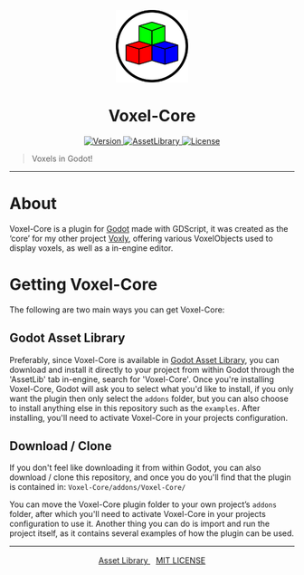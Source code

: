 <p align="center">
	<a>
		<img width="128px" src="./assets/VoxelCore.svg?sanitize=true" alt="VOXEL-CORE" />
		<h1 align="center">
			Voxel-Core
		</h1>
	</a>
</p>


<p align="center">
	<a href="https://github.com/ClarkThyLord/Voxel-Core/releases">
		<img src="https://img.shields.io/badge/Version-2.0.0-green.svg" alt="Version">
	</a>
	<a href="https://godotengine.org/asset-library/asset/465">
		<img src="https://img.shields.io/badge/Godot-AssetLibrary-blue.svg?logo=data:image/png;base64,iVBORw0KGgoAAAANSUhEUgAAABAAAAAQCAYAAAAf8/9hAAAAAXNSR0IArs4c6QAAAARnQU1BAACxjwv8YQUAAAAJcEhZcwAADsMAAA7DAcdvqGQAAAAYdEVYdFNvZnR3YXJlAHBhaW50Lm5ldCA0LjEuNv1OCegAAACZSURBVDhPzYzBDYMwEAQt0VjCJxWkq1TBkybyIU3kw58iAJ1vF1bmUBLEIyONbN/tOp3O7fGcTDwz0WwXhiMR2cJlWYjU/EIZ+sZ721aoH/sAVYfD7j1MhgapMcoOVYfD66XOGizx5I5ZVB0OGdQ37/qxiarD4S+i6uSvAQPNq1/kTEHV0QDvkbpHdUWDn0RlSxQuRfRvSGkGI8iOwHqmdCcAAAAASUVORK5CYII=" alt="AssetLibrary">
	</a>
	<a href="https://github.com/ClarkThyLord/Voxel-Core/blob/master/LICENSE">
		<img src="https://img.shields.io/badge/License-MIT-brightgreen.svg" alt="License">
	</a>
</p>

> Voxels in Godot!

---

# About
Voxel-Core is a plugin for [Godot](https://github.com/godotengine/godot) made with GDScript, it was created as the ‘core’ for my other project [Voxly](https://github.com/ClarkThyLord/Voxly), offering various VoxelObjects used to display voxels, as well as a in-engine editor.

# Getting Voxel-Core
The following are two main ways you can get Voxel-Core:

## Godot Asset Library
Preferably, since Voxel-Core is available in [Godot Asset Library](https://godotengine.org/asset-library/asset/465), you can download and install it directly to your project from within Godot through the 'AssetLib' tab in-engine, search for 'Voxel-Core'. Once you're installing Voxel-Core, Godot will ask you to select what you'd like to install, if you only want the plugin then only select the `addons` folder, but you can also choose to install anything else in this repository such as the `examples`. After installing, you'll need to activate Voxel-Core in your projects configuration.

## Download / Clone
If you don't feel like downloading it from within Godot, you can also download / clone this repository, and once you do you'll find that the plugin is contained in: `Voxel-Core/addons/Voxel-Core/`


You can move the Voxel-Core plugin folder to your own project’s `addons` folder, after which you'll need to activate Voxel-Core in your projects configuration to use it. Another thing you can do is import and run the project itself, as it contains several examples of how the plugin can be used.

---

<p align="center">
	<a href="https://godotengine.org/asset-library/asset/465" style="vertical-align: middle; margin-right: 10px;">
		Asset Library
	</a>
	<a href="https://github.com/ClarkThyLord/Voxel-Core/blob/master/LICENSE" style="vertical-align: middle;">
		MIT LICENSE
	</a>
</p>
